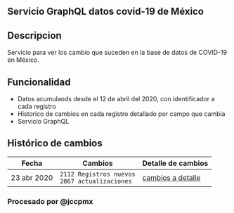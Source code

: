 ## Servicio GraphQL datos covid-19 de México

## Descripcion
Servicio para ver los cambio que suceden en la base de datos de COVID-19 en México.


## Funcionalidad
- Datos acumulaods desde el 12 de abril del 2020, con identificador a cada registro
- Historico de cambios en cada registro detallado por campo que cambia
- Servicio GraphQL



## Histórico de cambios

|Fecha|Cambios|Detalle de cambios|
|------------|-------------------|------------------|
|23 abr 2020 |```2112 Registros nuevos``` <br />```2867 actualizaciones```|[cambios a detalle][abr20] |

### Procesado por @jccpmx


[abr20]: <https://github.com/jccpmx/covid19mx/blob/master/cambios23abr20.md>
